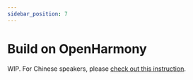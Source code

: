 ```yaml
---
sidebar_position: 7
---
```


# Build on OpenHarmony

WIP. For Chinese speakers, please [check out this instruction](https://github.com/WasmEdge/WasmEdge/blob/master/utils/ohos/README-zh.md).
